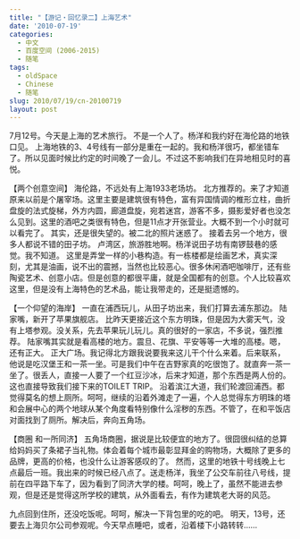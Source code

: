 ```yaml
---
title: "【游记・回忆录二】上海艺术"
date: '2010-07-19'
categories:
  - 中文
  - 百度空间 (2006-2015)
  - 随笔
tags:
  - oldSpace
  - Chinese
  - 随笔
slug: 2010/07/19/cn-20100719
layout: post
---
```

7月12号。今天是上海的艺术旅行。
不是一个人了。杨洋和我约好在海伦路的地铁口见。
上海地铁的3、4号线有一部分是重在一起的。我和杨洋很巧，都坐错车了。所以见面时候比约定的时间晚了一会儿。不过这不影响我们在异地相见时的喜悦。

【两个创意空间】
海伦路，不远处有上海1933老场坊。
北方推荐的。来了才知道原来以前是个屠宰场。这里主要是建筑很有特色，富有异国情调的椎形立柱，曲折盘旋的法式旋梯，外方内圆，廊道盘旋，宛若迷宫，游客不多，摄影爱好者也没怎么见到。这里的酒吧之类很有特色，但是11点才开张营业。大概不到一个小时就可以看完了。
其实，还是很失望的。被二北的照片迷惑了。
接着去另一个地方，很多人都说不错的田子坊。
卢湾区，旅游胜地啊。杨洋说田子坊有南锣鼓巷的感觉。我不知道。
这里是弄堂一样的小巷构造。有一栋楼都是绘画艺术，真实深刻，尤其是油画，说不出的震撼，当然也比较恶心。很多休闲酒吧咖啡厅，还有些陶瓷艺术、创意小店。但是创意的都很平庸，就是全国都有的创意。个人比较喜欢这里，但是没有上海特色的艺术品，能让我带走的，还是挺遗憾的。

【一个仰望的海岸】
一直在浦西玩儿，从田子坊出来，我们打算去浦东那边。
陆家嘴，新开了苹果旗舰店。
比昨天更接近这个东方明珠，但是因为大雾天气，没有上塔参观。没关系，先去苹果玩儿玩儿。真的很好的一家店，不多说，强烈推荐。
陆家嘴其实就是看高楼的地方。震旦、花旗、平安等等一大堆的高楼。嗯，还有正大。
正大广场。我记得北方跟我说要我来这儿干个什么来着。后来联系，他说是吃汉堡王和一茶一坐。可是我们中午在吉野家真的吃很饱了。就直奔一茶一坐了。很丢人，直接一人要了一个红豆沙冰，后来才知道，那个东西是两人份的。这也直接导致我们接下来的TOILET TRIP。
沿着滨江大道，我们轮渡回浦西。都觉得莫名的想上厕所。呵呵，继续的沿着外滩走了一遍，个人总觉得东方明珠的塔和会展中心的两个地球从某个角度看特别像什么淫秽的东西。不管了，在和平饭店对面找到了厕所。解决后，奔向五角场。

【商圈 和一所同济】
五角场商圈，据说是比较便宜的地方了。很囧很纠结的总算给妈妈买了条裙子当礼物。体会着每个城市最彰显拜金的购物场，大概除了更多的品牌，更高的价格，也没什么让游客感叹的了。
然而，这里的地铁十号线晚上七点最后一班。我出来的时候已经八点了。送走杨洋，我坐了公交车前往八号线，提前在四平路下车了，因为看到了同济大学的楼。呵呵，晚上了，虽然不能进去参观，但是还是觉得这所学校的建筑，从外面看去，有作为建筑老大哥的风范。

九点回到住所，还没吃饭呢。呵呵，解决一下背包里的吃的吧。
明天，13号，还要去上海贝尔公司参观呢。今天早点睡吧，或者，沿着楼下小路转转……